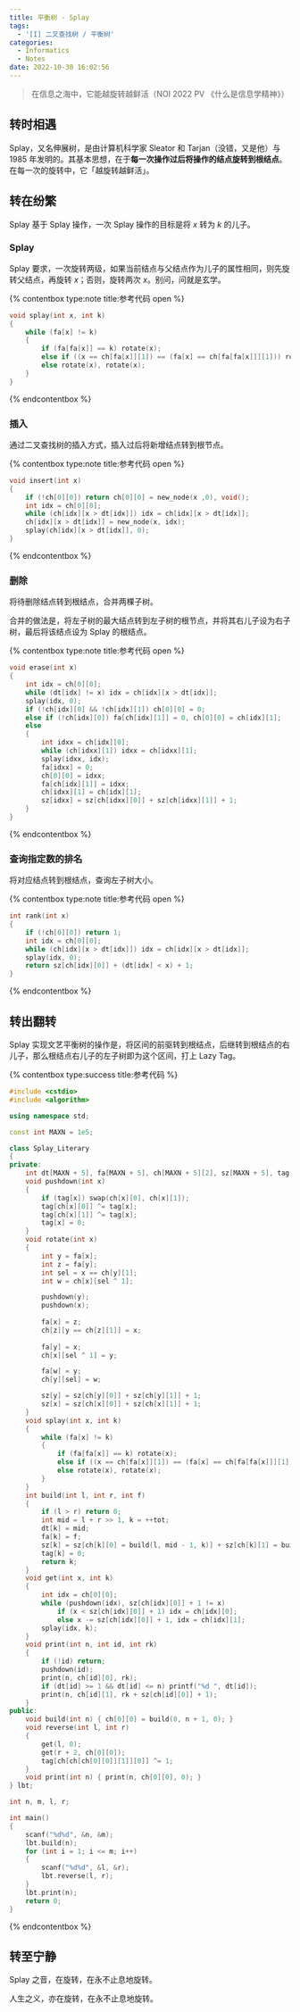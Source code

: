 ```yaml
---
title: 平衡树 - Splay
tags:
  - '[I] 二叉查找树 / 平衡树'
categories:
  - Informatics
  - Notes
date: 2022-10-30 16:02:56
---
```



> 在信息之海中，它能越旋转越鲜活（NOI 2022 PV 《什么是信息学精神》）

<!--more-->

## 转时相遇

Splay，又名伸展树，是由计算机科学家 Sleator 和 Tarjan（没错，又是他）与 1985 年发明的。其基本思想，在于**每一次操作过后将操作的结点旋转到根结点**。在每一次的旋转中，它「越旋转越鲜活」。

## 转在纷繁

Splay 基于 Splay 操作，一次 Splay 操作的目标是将 $x$ 转为 $k$ 的儿子。

### Splay

Splay 要求，一次旋转两级，如果当前结点与父结点作为儿子的属性相同，则先旋转父结点，再旋转 $x$；否则，旋转两次 $x$。别问，问就是玄学。

{% contentbox type:note title:参考代码 open %}
```cpp
void splay(int x, int k)
{
    while (fa[x] != k)
    {
        if (fa[fa[x]] == k) rotate(x);
        else if ((x == ch[fa[x]][1]) == (fa[x] == ch[fa[fa[x]]][1])) rotate(fa[x]), rotate(x);
        else rotate(x), rotate(x);
    }
}
```
{% endcontentbox %}

### 插入

通过二叉查找树的插入方式，插入过后将新增结点转到根节点。

{% contentbox type:note title:参考代码 open %}
```cpp
void insert(int x)
{
    if (!ch[0][0]) return ch[0][0] = new_node(x ,0), void();
    int idx = ch[0][0];
    while (ch[idx][x > dt[idx]]) idx = ch[idx][x > dt[idx]];
    ch[idx][x > dt[idx]] = new_node(x, idx);
    splay(ch[idx][x > dt[idx]], 0);
}
```
{% endcontentbox %}

### 删除

将待删除结点转到根结点，合并两棵子树。

合并的做法是，将左子树的最大结点转到左子树的根节点，并将其右儿子设为右子树，最后将该结点设为 Splay 的根结点。

{% contentbox type:note title:参考代码 open %}
```cpp
void erase(int x)
{
    int idx = ch[0][0];
    while (dt[idx] != x) idx = ch[idx][x > dt[idx]];
    splay(idx, 0);
    if (!ch[idx][0] && !ch[idx][1]) ch[0][0] = 0;
    else if (!ch[idx][0]) fa[ch[idx][1]] = 0, ch[0][0] = ch[idx][1];
    else
    {
        int idxx = ch[idx][0];
        while (ch[idxx][1]) idxx = ch[idxx][1];
        splay(idxx, idx);
        fa[idxx] = 0;
        ch[0][0] = idxx;
        fa[ch[idx][1]] = idxx;
        ch[idxx][1] = ch[idx][1];
        sz[idxx] = sz[ch[idxx][0]] + sz[ch[idxx][1]] + 1;
    }
}
```
{% endcontentbox %}

### 查询指定数的排名

将对应结点转到根结点，查询左子树大小。

{% contentbox type:note title:参考代码 open %}
```cpp
int rank(int x)
{
    if (!ch[0][0]) return 1;
    int idx = ch[0][0];
    while (ch[idx][x > dt[idx]]) idx = ch[idx][x > dt[idx]];
    splay(idx, 0);
    return sz[ch[idx][0]] + (dt[idx] < x) + 1;
}
```
{% endcontentbox %}

## 转出翻转

Splay 实现文艺平衡树的操作是，将区间的前驱转到根结点，后继转到根结点的右儿子，那么根结点右儿子的左子树即为这个区间，打上 Lazy Tag。

{% contentbox type:success title:参考代码 %}
```cpp
#include <cstdio>
#include <algorithm>

using namespace std;

const int MAXN = 1e5;

class Splay_Literary
{
private:
    int dt[MAXN + 5], fa[MAXN + 5], ch[MAXN + 5][2], sz[MAXN + 5], tag[MAXN + 5], tot = 0;
    void pushdown(int x)
    {
        if (tag[x]) swap(ch[x][0], ch[x][1]);
        tag[ch[x][0]] ^= tag[x];
        tag[ch[x][1]] ^= tag[x];
        tag[x] = 0;
    }
    void rotate(int x)
    {
        int y = fa[x];
        int z = fa[y];
        int sel = x == ch[y][1];
        int w = ch[x][sel ^ 1];

        pushdown(y);
        pushdown(x);
        
        fa[x] = z;
        ch[z][y == ch[z][1]] = x;
        
        fa[y] = x;
        ch[x][sel ^ 1] = y;

        fa[w] = y;
        ch[y][sel] = w;

        sz[y] = sz[ch[y][0]] + sz[ch[y][1]] + 1;
        sz[x] = sz[ch[x][0]] + sz[ch[x][1]] + 1;
    }
    void splay(int x, int k)
    {
        while (fa[x] != k)
        {
            if (fa[fa[x]] == k) rotate(x);
            else if ((x == ch[fa[x]][1]) == (fa[x] == ch[fa[fa[x]]][1])) rotate(fa[x]), rotate(x);
            else rotate(x), rotate(x);
        }
    }
    int build(int l, int r, int f)
    {
        if (l > r) return 0;
        int mid = l + r >> 1, k = ++tot;
        dt[k] = mid;
        fa[k] = f;
        sz[k] = sz[ch[k][0] = build(l, mid - 1, k)] + sz[ch[k][1] = build(mid + 1, r, k)] + 1;
        tag[k] = 0;
        return k;
    }
    void get(int x, int k)
    {
        int idx = ch[0][0];
        while (pushdown(idx), sz[ch[idx][0]] + 1 != x)
            if (x < sz[ch[idx][0]] + 1) idx = ch[idx][0];
            else x -= sz[ch[idx][0]] + 1, idx = ch[idx][1];
        splay(idx, k);
    }
    void print(int n, int id, int rk)
    {
        if (!id) return;
        pushdown(id);
        print(n, ch[id][0], rk);
        if (dt[id] >= 1 && dt[id] <= n) printf("%d ", dt[id]);
        print(n, ch[id][1], rk + sz[ch[id][0]] + 1);
    }
public:
    void build(int n) { ch[0][0] = build(0, n + 1, 0); }
    void reverse(int l, int r)
    {
        get(l, 0);
        get(r + 2, ch[0][0]);
        tag[ch[ch[ch[0][0]][1]][0]] ^= 1;
    }
    void print(int n) { print(n, ch[0][0], 0); }
} lbt;

int n, m, l, r;

int main()
{
    scanf("%d%d", &n, &m);
    lbt.build(n);
    for (int i = 1; i <= m; i++)
    {
        scanf("%d%d", &l, &r);
        lbt.reverse(l, r);
    }
    lbt.print(n);
    return 0;
}
```
{% endcontentbox %}

## 转至宁静

Splay 之音，在旋转，在永不止息地旋转。

人生之义，亦在旋转，在永不止息地旋转。
